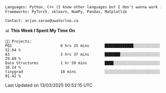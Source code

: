 ```txt
Languages: Python, C++ (I know other languages but I don't wanna work in em)
Frameworks: PyTorch, sklearn, NumPy, Pandas, Matplotlib

Contact: arjun.sarao@uwaterloo.ca
```

<!--START_SECTION:waka-->
📊 **This Week I Spent My Time On** 

```text
🐱‍💻 Projects: 
PQ2                      6 hrs 25 mins       █████████████░░░░░░░░░░░░   52.64 % 
A3                       3 hrs 37 mins       ███████░░░░░░░░░░░░░░░░░░   29.69 % 
Data Structures          1 hr 59 mins        ████░░░░░░░░░░░░░░░░░░░░░   16.24 % 
tinygrad                 10 mins             ░░░░░░░░░░░░░░░░░░░░░░░░░   01.42 % 
```


 Last Updated on 13/03/2025 00:52:15 UTC
<!--END_SECTION:waka-->

